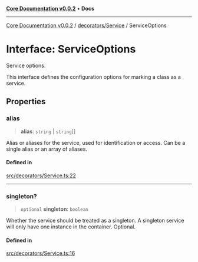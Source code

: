 [**Core Documentation v0.0.2**](../../../README.md) • **Docs**

***

[Core Documentation v0.0.2](../../../modules.md) / [decorators/Service](../README.md) / ServiceOptions

# Interface: ServiceOptions

Service options.

This interface defines the configuration options for marking a class as a service.

## Properties

### alias

> **alias**: `string` \| `string`[]

Alias or aliases for the service, used for identification or access.
Can be a single alias or an array of aliases.

#### Defined in

[src/decorators/Service.ts:22](https://github.com/stonemjs/core/blob/dd7eaec566465ef84c36b87b824f8ea9ab76e8fa/src/decorators/Service.ts#L22)

***

### singleton?

> `optional` **singleton**: `boolean`

Whether the service should be treated as a singleton.
A singleton service will only have one instance in the container.
Optional.

#### Defined in

[src/decorators/Service.ts:16](https://github.com/stonemjs/core/blob/dd7eaec566465ef84c36b87b824f8ea9ab76e8fa/src/decorators/Service.ts#L16)
